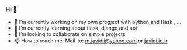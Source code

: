 ### Hi 👋

- 🔭 I’m currently working on my own progject with python and flask , ...
- 🌱 I’m currently learning about flask, django and api
- 👯 I’m looking to collaborate on simple projects
- 📫 How to reach me: <a mailto="m.javidii@yahoo.com" target="_blank">Mail-to: m.javidii@yahoo.com</a> or <a href="http://javidi.id.ir" target="_blank">javidi.id.ir</a>
